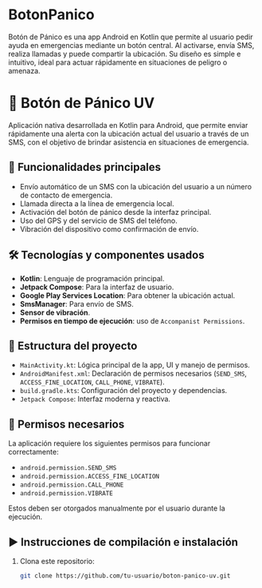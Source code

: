 # BotonPanico
Botón de Pánico es una app Android en Kotlin que permite al usuario pedir ayuda en emergencias mediante un botón central. Al activarse, envía SMS, realiza llamadas y puede compartir la ubicación. Su diseño es simple e intuitivo, ideal para actuar rápidamente en situaciones de peligro o amenaza.
# 🚨 Botón de Pánico UV

Aplicación nativa desarrollada en Kotlin para Android, que permite enviar rápidamente una alerta con la ubicación actual del usuario a través de un SMS, con el objetivo de brindar asistencia en situaciones de emergencia.

## 📱 Funcionalidades principales

- Envío automático de un SMS con la ubicación del usuario a un número de contacto de emergencia.
- Llamada directa a la línea de emergencia local.
- Activación del botón de pánico desde la interfaz principal.
- Uso del GPS y del servicio de SMS del teléfono.
- Vibración del dispositivo como confirmación de envío.

## 🛠️ Tecnologías y componentes usados

- **Kotlin**: Lenguaje de programación principal.
- **Jetpack Compose**: Para la interfaz de usuario.
- **Google Play Services Location**: Para obtener la ubicación actual.
- **SmsManager**: Para envío de SMS.
- **Sensor de vibración**.
- **Permisos en tiempo de ejecución**: uso de `Accompanist Permissions`.

## 📂 Estructura del proyecto

- `MainActivity.kt`: Lógica principal de la app, UI y manejo de permisos.
- `AndroidManifest.xml`: Declaración de permisos necesarios (`SEND_SMS`, `ACCESS_FINE_LOCATION`, `CALL_PHONE`, `VIBRATE`).
- `build.gradle.kts`: Configuración del proyecto y dependencias.
- `Jetpack Compose`: Interfaz moderna y reactiva.
  
## 🔐 Permisos necesarios

La aplicación requiere los siguientes permisos para funcionar correctamente:

- `android.permission.SEND_SMS`
- `android.permission.ACCESS_FINE_LOCATION`
- `android.permission.CALL_PHONE`
- `android.permission.VIBRATE`

Estos deben ser otorgados manualmente por el usuario durante la ejecución.

## ▶️ Instrucciones de compilación e instalación

1. Clona este repositorio:
   ```bash
   git clone https://github.com/tu-usuario/boton-panico-uv.git
